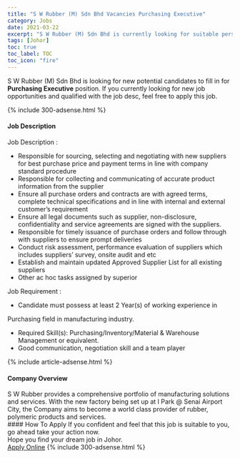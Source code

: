 ```yaml
---
title: "S W Rubber (M) Sdn Bhd Vacancies Purchasing Executive" 
category: Jobs 
date: 2021-03-22 
excerpt: "S W Rubber (M) Sdn Bhd is currently looking for suitable person to fill in the Purchasing Executive which based in Johor" 
tags: [Johor] 
toc: true 
toc_label: TOC 
toc_icon: "fire" 
--- 
```


<p>S W Rubber (M) Sdn Bhd is looking for new potential candidates to fill in for <b>Purchasing Executive</b> position. If you currently looking for new job opportunities and qualified with the job desc, feel free to apply this job.
</p>{% include 300-adsense.html %} 
<div><div><h4>Job Description</h4></div><div><div><span><div><p>Job Description :</p><ul><li>Responsible for sourcing, selecting and negotiating with new suppliers for best purchase price and payment terms in line with company standard procedure</li><li>Responsible for collecting and communicating of accurate product information from the supplier</li><li>Ensure all purchase orders and contracts are with agreed terms, complete technical specifications and in line with internal and external customer&#8217;s requirement</li><li>Ensure all legal documents such as supplier, non-disclosure, confidentiality and service agreements are signed with the suppliers.</li><li>Responsible for timely issuance of purchase orders and follow through with suppliers to ensure prompt deliveries</li><li>Conduct risk assessment, performance evaluation of suppliers which includes suppliers&#8217; survey, onsite audit and etc</li><li>Establish and maintain updated Approved Supplier List for all existing suppliers</li><li>Other ac hoc tasks assigned by superior</li></ul><p>Job Requirement :</p><ul><li>Candidate must possess at least 2 Year(s) of working experience in</li></ul><p>Purchasing field in manufacturing industry.</p><ul><li>Required Skill(s): Purchasing/Inventory/Material &amp; Warehouse Management or equivalent.</li><li>Good communication, negotiation skill and a team player</li></ul></div></span></div></div></div> 
{% include article-adsense.html %} 
<div><div><h4>Company Overview</h4></div><div><div><span><div><div>S W Rubber provides a comprehensive portfolio of manufacturing solutions and services. With the new factory being set up at I Park @ Senai Airport City, the Company aims to become a world class provider of rubber, polymeric products and services.&#160;</div></div></span></div></div></div> 
#### How To Apply 
If you confident and feel that this job is suitable to you, go ahead take your action now. <br/> 
Hope you find your dream job in Johor. <br/> 
<a href="https://www.jobstreet.com.my/en/job/purchasing-executive-4513333?jobId=jobstreet-my-job-4513333&" class="btn btn--info" target="_blank" rel="nofollow noopenner">Apply Online</a> 
{% include 300-adsense.html %} 